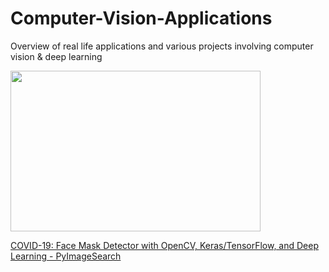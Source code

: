 # Computer-Vision-Applications
Overview of real life applications and various projects involving computer vision &amp; deep learning 


<p><a href="https://www.pyimagesearch.com/2020/05/04/covid-19-face-mask-detector-with-opencv-keras-tensorflow-and-deep-learning/?wvideo=aeq0yl4jf6"><img src="https://embed-fastly.wistia.com/deliveries/8a4ae35e8ac9ebd196503c65c8eabe7f68d153a1.jpg?image_play_button_size=2x&amp;image_crop_resized=916x590&amp;image_play_button=1&amp;image_play_button_color=1e71e7e0" width="400" height="257.5" style="width: 400px; height: 257.5px;"></a></p><p><a href="https://www.pyimagesearch.com/2020/05/04/covid-19-face-mask-detector-with-opencv-keras-tensorflow-and-deep-learning/?wvideo=aeq0yl4jf6">COVID-19: Face Mask Detector with OpenCV, Keras/TensorFlow, and Deep Learning - PyImageSearch</a></p>
